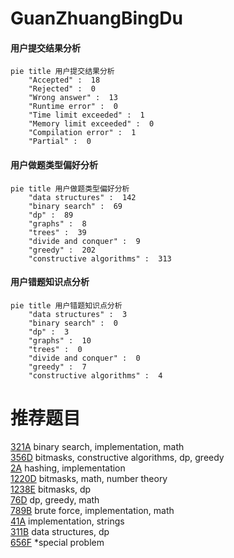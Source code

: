 # GuanZhuangBingDu

<!-- tabs:start -->



#### **用户提交结果分析**

```mermaid
pie title 用户提交结果分析
    "Accepted" :  18
    "Rejected" :  0
    "Wrong answer" :  13
    "Runtime error" :  0
    "Time limit exceeded" :  1
    "Memory limit exceeded" :  0
    "Compilation error" :  1
    "Partial" :  0
```

#### **用户做题类型偏好分析**

```mermaid
pie title 用户做题类型偏好分析
    "data structures" :  142
    "binary search" :  69
    "dp" :  89
    "graphs" :  8
    "trees" :  39
    "divide and conquer" :  9
    "greedy" :  202
    "constructive algorithms" :  313
```
#### **用户错题知识点分析**

```mermaid
pie title 用户错题知识点分析
    "data structures" :  3
    "binary search" :  0
    "dp" :  3
    "graphs" :  10
    "trees" :  0
    "divide and conquer" :  0
    "greedy" :  7
    "constructive algorithms" :  4
```



<!-- tabs:end -->
# 推荐题目
[321A](https://codeforces.com/contest/321/problem/A)		binary search,
                        implementation,
                        math		  
[356D](https://codeforces.com/contest/356/problem/D)		bitmasks,
                        constructive algorithms,
                        dp,
                        greedy		  
[2A](https://codeforces.com/contest/2/problem/A)		hashing,
                        implementation		  
[1220D](https://codeforces.com/contest/1220/problem/D)		bitmasks,
                        math,
                        number theory		  
[1238E](https://codeforces.com/contest/1238/problem/E)		bitmasks,
                        dp		  
[76D](https://codeforces.com/contest/76/problem/D)		dp,
                        greedy,
                        math		  
[789B](https://codeforces.com/contest/789/problem/B)		brute force,
                        implementation,
                        math		  
[41A](https://codeforces.com/contest/41/problem/A)		implementation,
                        strings		  
[311B](https://codeforces.com/contest/311/problem/B)		data structures,
                        dp		  
[656F](https://codeforces.com/contest/656/problem/F)		*special problem		  
